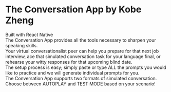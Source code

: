 # The Conversation App by Kobe Zheng 

Built with React Native <br/>
The Conversation App provides all the tools necessary to sharpen your speaking skills. <br/>
Your virtual conversationalist peer can help you prepare for that next job interview, ace that simulated conversation task for your language final, or rehearse your witty responses for that upcoming blind date. <br/>
The setup process is easy; simply paste or type ALL the prompts you would like to practice and we will generate individual prompts for you. <br/>
The Conversation App supports two formats of simulated conversation. Choose between AUTOPLAY and TEST MODE based on your scenario! <br/>
